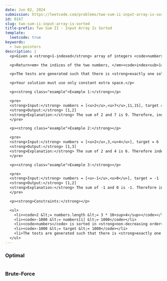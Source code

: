 ```yaml
---
date: Jun 02, 2024
submission: https://leetcode.com/problems/two-sum-ii-input-array-is-sorted/submissions/1277852550
id: 0167
slug: two-sum-ii-input-array-is-sorted
title-prefix: Two Sum II - Input Array Is Sorted
template:
  leetcode: true
keywords:
  - two-pointers
description: |
  <p>Given a <strong>1-indexed</strong> array of integers <code>numbers</code> that is already <strong><em>sorted in non-decreasing order</em></strong>, find two numbers such that they add up to a specific <code>target</code> number. Let these two numbers be <code>numbers[index<sub>1</sub>]</code> and <code>numbers[index<sub>2</sub>]</code> where <code>1 &lt;= index<sub>1</sub> &lt; index<sub>2</sub> &lt;= numbers.length</code>.</p>

  <p>Return<em> the indices of the two numbers, </em><code>index<sub>1</sub></code><em> and </em><code>index<sub>2</sub></code><em>, <strong>added by one</strong> as an integer array </em><code>[index<sub>1</sub>, index<sub>2</sub>]</code><em> of length 2.</em></p>

  <p>The tests are generated such that there is <strong>exactly one solution</strong>. You <strong>may not</strong> use the same element twice.</p>

  <p>Your solution must use only constant extra space.</p>

  <p><strong class="example">Example 1:</strong></p>

  <pre>
  <strong>Input:</strong> numbers = [<u>2</u>,<u>7</u>,11,15], target = 9
  <strong>Output:</strong> [1,2]
  <strong>Explanation:</strong> The sum of 2 and 7 is 9. Therefore, index<sub>1</sub> = 1, index<sub>2</sub> = 2. We return [1, 2].
  </pre>

  <p><strong class="example">Example 2:</strong></p>

  <pre>
  <strong>Input:</strong> numbers = [<u>2</u>,3,<u>4</u>], target = 6
  <strong>Output:</strong> [1,3]
  <strong>Explanation:</strong> The sum of 2 and 4 is 6. Therefore index<sub>1</sub> = 1, index<sub>2</sub> = 3. We return [1, 3].
  </pre>

  <p><strong class="example">Example 3:</strong></p>

  <pre>
  <strong>Input:</strong> numbers = [<u>-1</u>,<u>0</u>], target = -1
  <strong>Output:</strong> [1,2]
  <strong>Explanation:</strong> The sum of -1 and 0 is -1. Therefore index<sub>1</sub> = 1, index<sub>2</sub> = 2. We return [1, 2].
  </pre>

  <p><strong>Constraints:</strong></p>

  <ul>
    <li><code>2 &lt;= numbers.length &lt;= 3 * 10<sup>4</sup></code></li>
    <li><code>-1000 &lt;= numbers[i] &lt;= 1000</code></li>
    <li><code>numbers</code> is sorted in <strong>non-decreasing order</strong>.</li>
    <li><code>-1000 &lt;= target &lt;= 1000</code></li>
    <li>The tests are generated such that there is <strong>exactly one solution</strong>.</li>
  </ul>
---
```


### Optimal

```ts {include="index.ts"}

```

### Brute-Force

```ts {include="bruteforce.ts"}

```
